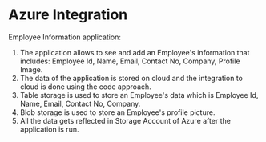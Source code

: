# Azure Integration
Employee Information application:
1. The application allows to see and add an Employee's information that includes: Employee Id, Name, Email, Contact No, Company, Profile Image. 
2. The data of the application is stored on cloud and the integration to cloud is done using the code approach.
3. Table storage is used to store an Employee's data which is Employee Id, Name, Email, Contact No, Company.
4. Blob storage is used to store an Employee's profile picture.
5. All the data gets reflected in Storage Account of Azure after the application is run.
